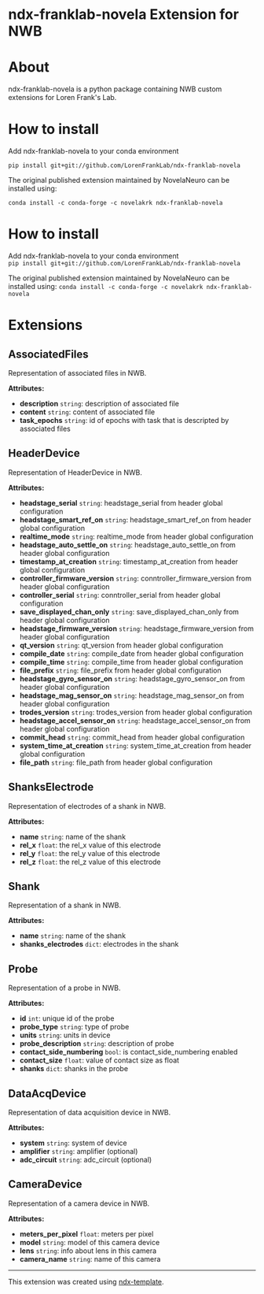 # ndx-franklab-novela Extension for NWB

# About
ndx-franklab-novela is a python package containing NWB custom extensions for Loren Frank's Lab.

# How to install

Add ndx-franklab-novela to your conda environment

`pip install git+git://github.com/LorenFrankLab/ndx-franklab-novela`

The original published extension maintained by NovelaNeuro can be installed using:

`conda install -c conda-forge -c novelakrk ndx-franklab-novela`


# How to install

Add ndx-franklab-novela to your conda environment<br>
```pip install git+git://github.com/LorenFrankLab/ndx-franklab-novela```

The original published extension maintained by NovelaNeuro can be installed using:
```conda install -c conda-forge -c novelakrk ndx-franklab-novela```


# Extensions

## AssociatedFiles
Representation of associated files in NWB.

**Attributes:**
- **description**  `string`: description of associated file
- **content**  `string`: content of associated file
- **task_epochs**  `string`: id of epochs with task that is descripted by associated files

## HeaderDevice
Representation of HeaderDevice in NWB.

**Attributes:**
- **headstage_serial**  `string`: headstage_serial from header global configuration
- **headstage_smart_ref_on**  `string`: headstage_smart_ref_on from header global configuration
- **realtime_mode**  `string`: realtime_mode from header global configuration
- **headstage_auto_settle_on**  `string`: headstage_auto_settle_on from header global configuration
- **timestamp_at_creation**  `string`: timestamp_at_creation from header global configuration
- **controller_firmware_version**  `string`: conntroller_firmware_version from header global configuration
- **controller_serial**  `string`: conntroller_serial from header global configuration
- **save_displayed_chan_only**  `string`: save_displayed_chan_only from header global configuration
- **headstage_firmware_version**  `string`: headstage_firmware_version from header global configuration
- **qt_version**  `string`: qt_version from header global configuration
- **compile_date**  `string`: compile_date from header global configuration
- **compile_time**  `string`: compile_time from header global configuration
- **file_prefix**  `string`: file_prefix from header global configuration
- **headstage_gyro_sensor_on**  `string`: headstage_gyro_sensor_on from header global configuration
- **headstage_mag_sensor_on**  `string`: headstage_mag_sensor_on from header global configuration
- **trodes_version**  `string`: trodes_version from header global configuration
- **headstage_accel_sensor_on**  `string`: headstage_accel_sensor_on from header global configuration
- **commit_head**  `string`: commit_head from header global configuration
- **system_time_at_creation**  `string`: system_time_at_creation from header global configuration
- **file_path**  `string`: file_path from header global configuration

## ShanksElectrode
Representation of electrodes of a shank in NWB.

**Attributes:**
- **name**  `string`: name of the shank
- **rel_x**  `float`: the rel_x value of this electrode
- **rel_y**  `float`: the rel_y value of this electrode
- **rel_z**  `float`: the rel_z value of this electrode

## Shank
Representation of a shank in NWB.

**Attributes:**
- **name**  `string`: name of the shank
- **shanks_electrodes**  `dict`: electrodes in the shank

## Probe
Representation of a probe in NWB.

**Attributes:**
- **id**  `int`: unique id of the probe
- **probe_type**  `string`: type of probe
- **units**  `string`: units in device
- **probe_description**  `string`: description of probe
- **contact_side_numbering**  `bool`: is contact_side_numbering enabled
- **contact_size**  `float`: value of contact size as float
- **shanks**  `dict`: shanks in the probe

## DataAcqDevice
Representation of data acquisition device in NWB.

**Attributes:**
- **system**  `string`: system of device
- **amplifier**  `string`: amplifier (optional)
- **adc_circuit**  `string`: adc_circuit (optional)

## CameraDevice
Representation of a camera device in NWB.

**Attributes:**
- **meters_per_pixel**  `float`: meters per pixel
- **model**  `string`: model of this camera device
- **lens**  `string`: info about lens in this camera
- **camera_name**  `string`: name of this camera

---
This extension was created using [ndx-template](https://github.com/nwb-extensions/ndx-template).
